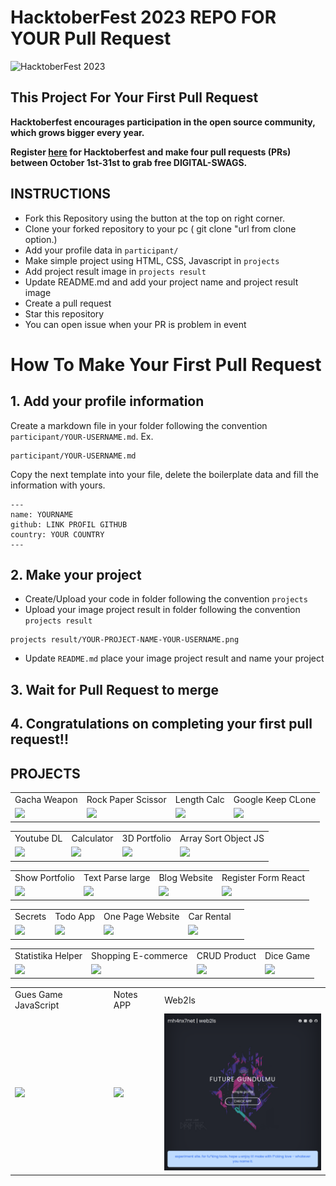 # HacktoberFest 2023 REPO FOR YOUR Pull Request

![HacktoberFest 2023](https://github.com/udeannn/Hacktoberfest2023/raw/main/.github/hacktoberfest2023.png)

## This Project For Your First Pull Request

**Hacktoberfest encourages participation in the open source community, which grows bigger every year.**

**Register [here](https://hacktoberfest.digitalocean.com) for Hacktoberfest and make four pull requests (PRs) between October 1st-31st to grab free DIGITAL-SWAGS.**

## INSTRUCTIONS

- Fork this Repository using the button at the top on right corner.
- Clone your forked repository to your pc ( git clone "url from clone option.)
- Add your profile data in `participant/`
- Make simple project using HTML, CSS, Javascript in `projects`
- Add project result image in `projects result`
- Update README.md and add your project name and project result image
- Create a pull request
- Star this repository
- You can open issue when your PR is problem in event

# How To Make Your First Pull Request

## 1. Add your profile information

Create a markdown file in your folder following the convention `participant/YOUR-USERNAME.md`. Ex.

```
participant/YOUR-USERNAME.md
```

Copy the next template into your file, delete the boilerplate data and fill the information with yours.

```
---
name: YOURNAME
github: LINK PROFIL GITHUB
country: YOUR COUNTRY
---
```

## 2. Make your project

- Create/Upload your code in folder following the convention `projects`
- Upload your image project result in folder following the convention `projects result`

```
projects result/YOUR-PROJECT-NAME-YOUR-USERNAME.png
```

- Update `README.md` place your image project result and name your project

## 3. Wait for Pull Request to merge

## 4. Congratulations on completing your first pull request!!

## PROJECTS

<table>
  <tr>
    <td>Gacha Weapon</td>
    <td>Rock Paper Scissor</td>
    <td>Length Calc</td>
    <td>Google Keep CLone</td>
  </tr>
  <tr>
    <td><img src="projects result/sword-gacha-udeannn.png" width=270 /></td>
    <td><img src="projects result/rock-paper-scissor-sanika.png" width=270 /></td>
    <td><img src="projects result/length-calc-bagas.PNG" width=270 /></td>
    <td><img src="projects result/google-keep-clone.jpg" width=270 /></td>
  </tr>
</table>
<table>
  <tr>
    <td>Youtube DL</td>
    <td>Calculator</td>
    <td>3D Portfolio</td>
    <td>Array Sort Object JS</td>
  </tr>
  <tr>
    <td><img src="projects result/youtube-dl-ShirokamiRyzen.png" width=270 /></td>
    <td><img src="projects result/Calculator-ZPitta.png" width=270 /></td>
    <td><img src="projects result/3D-Portfolio-ShauryaSingh14.png" width=270 /></td>
    <td><img src="projects result/array-sort.png" width=270 /></td>
  </tr>
</table>
<table>
  <tr>
    <td>Show Portfolio</td>
    <td>Text Parse large</td>
    <td>Blog Website</td>
    <td>Register Form React</td>
  </tr>
  <tr>
    <td><img src="projects result/show-portfolio-tedante.png" width=270 /></td>
    <td><img src="projects result/parse-text-large.png" width=270 /></td>
    <td><img src="projects result/Blog_website.png" width=270 /></td>
    <td><img src="projects result/register-form-reaact-aiyafi.png" width=270 /></td>
  </tr>
</table>
<table>
  <tr>
    <td>Secrets</td>
    <td>Todo App</td>
    <td>One Page Website</td>
    <td>Car Rental<td>
  </tr>
  <tr>
    <td><img src="projects result/Secrets-sharmavikas4.png" width=270 /></td>
    <td><img src="projects result/todo-app.png" width=270 /></td>
    <td><img src="projects result/one-page-website.png" width=270 /></td>
    <td><img src="projects result/car-rental-mizzcode.png" width="270" /><td>
  </tr>
</table>
<table>
  <tr>
    <td>Statistika Helper</td>
    <td>Shopping E-commerce</td>
    <td>CRUD Product</td>
    <td>Dice Game</td>
  </tr>
  <tr>
    <td><img src="projects result/statistika-helper-rikarani.png" width=270 /></td>
    <td><img src="projects result/E-commerce.png" width=270 /></td>
    <td><img src="projects result/crud-product-risdatamamal.png" width=270 /></td>
    <td><img src="projects result/Dice-Game.PNG" width=270 /></td>
  </tr>
</table>
<table>
  <tr>
    <td>Gues Game JavaScript</td>
    <td>Notes APP</td>
    <td>Web2ls</td>
  </tr>
  <tr>
    <td><img src="projects result/gues-game-project.png" width=270 /></td>
    <td><img src="projects result/notes-app.png" width=270 /></td>
    <td><img src="projects result/web2ls.vercel.app-many-tools-you-can-get.png" width=270 /></td>
  </tr>
</table>
